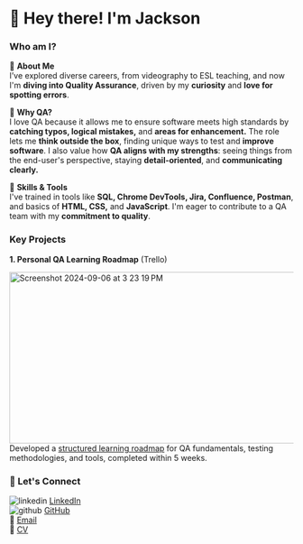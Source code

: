 # 👋 Hey there! I'm Jackson

### Who am I? 
👦 **About Me**
<br>I’ve explored diverse careers, from videography to ESL teaching, and now I'm **diving into Quality Assurance**, driven by my **curiosity** and **love for spotting errors**.

🧪 **Why QA?**
<br>I love QA because it allows me to ensure software meets high standards by **catching typos, logical mistakes,** and **areas for enhancement.** The role lets me **think outside the box**, finding unique ways to test and **improve software**. I also value how **QA aligns with my strengths**: seeing things from the end-user's perspective, staying **detail-oriented**, and **communicating clearly.**

🔧 **Skills & Tools**
<br>I've trained in tools like **SQL, Chrome DevTools, Jira, Confluence, Postman**, and basics of **HTML, CSS,** and **JavaScript**. I'm eager to contribute to a QA team with my **commitment to quality**.

### Key Projects
**1. Personal QA Learning Roadmap** (Trello)

<img width="540" height="304" alt="Screenshot 2024-09-06 at 3 23 19 PM" src="https://github.com/user-attachments/assets/ade02284-48f9-45be-8e89-7666776a0113">
<br> Developed a <a href="https://trello.com/invite/b/6672d6f1462b1617cd5c8c79/ATTIfa5fba288bfd1cd8d640dfa7ef7d3b3bC2D2910D/qa-testing-course" target="_blank">structured learning roadmap</a> for QA fundamentals, testing methodologies, and tools, completed within 5 weeks.

### 🔗 Let's Connect
<img src="https://i.sstatic.net/gVE0j.png" alt="linkedin"> [LinkedIn](https://www.linkedin.com/in/jcksnmiles)
<br><img src="https://i.sstatic.net/tskMh.png" alt="github"> <a href="https://github.com/jcksnmiles/portfolio" rel="nofollow noreferrer">GitHub</a>
<br>📧 [Email](mailto:jcksnbmiles@gmail.com)
<br>📄 [CV](https://github.com/user-attachments/files/16909927/JMilesCV.pdf)
